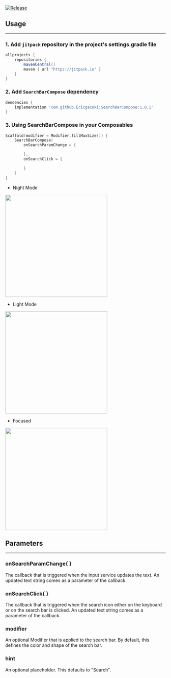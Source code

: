 [![Release](https://jitpack.io/v/Ericgacoki/SearchBarCompose.svg)](https://jitpack.io/#Ericgacoki/SearchBarCompose)

## Usage
---

### 1. Add `jitpack` repository in the project's settings.gradle file

```gradle
allprojects {
    repositories {
        mavenCentral()
        maven { url "https://jitpack.io" }
    }
}
```

### 2. Add `SearchBarCompose` dependency

```gradle
dendencies {
    implementation 'com.github.Ericgacoki:SearchBarCompose:1.0.1'
}
```

### 3. Using SearchBarCompose in your Composables

```kotlin
Scaffold(modifier = Modifier.fillMaxSize()) {
    SearchBarCompose(
        onSearchParamChange = {

        },
        onSearchClick = {

        }
    )
}
```

- Night Mode
<img src ="https://user-images.githubusercontent.com/54077752/210166940-994d42c9-3e60-41b1-8959-b6a5b86be878.png" height="320" />

- Light Mode
<img src ="https://user-images.githubusercontent.com/54077752/210166942-1759dacf-3e5c-483b-9ada-be66039b4a8a.png" height="320" />

- Focused
<img src ="https://user-images.githubusercontent.com/54077752/210166946-fb70928d-f3aa-4fe5-adf7-cdbc87893835.png"  height="320"/>


## Parameters
---

### onSearchParamChange{ }

The callback that is triggered when the input service updates the text. An updated text string comes
as a parameter of the callback.

### onSearchClick{ }

The callback that is triggered when the search icon either on the keyboard or on the search bar is
clicked. An updated text string comes as a parameter of the callback.

### modifier
An optional Modifier that is applied to the search bar. By default, this defines the color and shape of the search bar.

### hint
An optional placeholder. This defaults to "Search".
